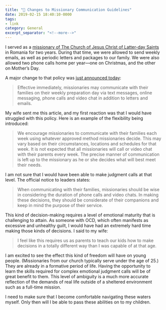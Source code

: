 ```yaml
---
title: "🔗 Changes to Missionary Communication Guidelines"
date: 2019-02-15 18:40:10-0000
tags:
- link
category: General
excerpt_separator: "<!--more-->"
---
```


I served as a [missionary of The Church of Jesus Christ of Latter-day Saints](http://www.mormonnewsroom.org/topic/missionary-program) in Romania for two years. During that time, we were allowed to send weekly emails, as well as periodic letters and packages to our family. We were also allowed two phone calls home per year—one on Christmas, and the other on Mother’s Day.

A major change to that policy was [just announced today](https://www.mormonnewsroom.org/article/missionaries-family-communication):

> Effective immediately, missionaries may communicate with their families on their weekly preparation day via text messages, online messaging, phone calls and video chat in addition to letters and emails.

<!--more-->

My wife sent me this article, and my first reaction was that I would have struggled with this policy. Here is an example of the flexibility being introduced:

> We encourage missionaries to communicate with their families each week using whatever approved method missionaries decide. This may vary based on their circumstances, locations and schedules for that week. It is not expected that all missionaries will call or video chat with their parents every week. The precise manner of communication is left up to the missionary as he or she decides what will best meet their needs.

I am not sure that I would have been able to make judgment calls at that level. The official notice to leaders states:

> When communicating with their families, missionaries should be wise in considering the duration of phone calls and video chats. In making these decisions, they should be considerate of their companions and keep in mind the purpose of their service.

This kind of decision-making requires a level of emotional maturity that is challenging to attain. As someone with OCD, which often manifests as excessive and unhealthy guilt, I would have had an extremely hard time making those kinds of decisions. I said to my wife:

> I feel like this requires us as parents to teach our kids how to make decisions in a totally different way than I was capable of at that age.

I am excited to see the effect this kind of freedom will have on young people. (Missionaries from our church typically serve under the age of 25.) They are already in a formative period of life. Having the opportunity to learn the skills required for complex emotional judgment calls will be of great benefit to them. This level of ambiguity is a much more accurate reflection of the demands of real life outside of a sheltered environment such as a full-time mission.

I need to make sure that I become comfortable navigating these waters myself. Only then will I be able to pass these abilities on to my children.